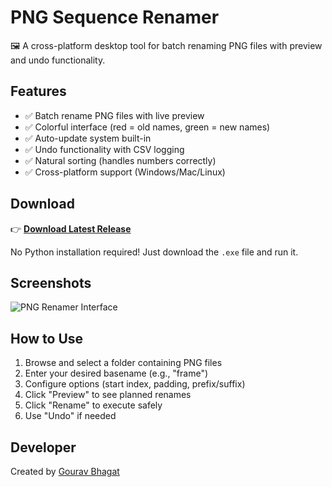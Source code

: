 # PNG Sequence Renamer

🖼️ A cross-platform desktop tool for batch renaming PNG files with preview and undo functionality.

## Features
- ✅ Batch rename PNG files with live preview
- ✅ Colorful interface (red = old names, green = new names)
- ✅ Auto-update system built-in
- ✅ Undo functionality with CSV logging
- ✅ Natural sorting (handles numbers correctly)
- ✅ Cross-platform support (Windows/Mac/Linux)

## Download
👉 **[Download Latest Release](https://github.com/gouravbhagat20/png-sequence-renamer/releases/latest)**

No Python installation required! Just download the `.exe` file and run it.

## Screenshots
![PNG Renamer Interface](screenshot.png)

## How to Use
1. Browse and select a folder containing PNG files
2. Enter your desired basename (e.g., "frame")
3. Configure options (start index, padding, prefix/suffix)
4. Click "Preview" to see planned renames
5. Click "Rename" to execute safely
6. Use "Undo" if needed

## Developer
Created by [Gourav Bhagat](https://github.com/gouravbhagat20)
